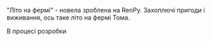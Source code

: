 "Літо на фермі" - новела зроблена на RenPy. Захоплючі пригоди і виживання, ось таке літо на фермі Тома.

В процесі розробки
